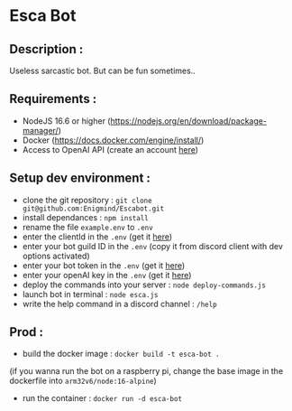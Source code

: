# Esca Bot
## Description :
Useless sarcastic bot. But can be fun sometimes..

## Requirements :
- NodeJS 16.6 or higher (https://nodejs.org/en/download/package-manager/)
- Docker (https://docs.docker.com/engine/install/)
- Access to OpenAI API (create an account [here](https://beta.openai.com/signup))

## Setup dev environment :
- clone the git repository : `git clone git@github.com:Enigmind/Escabot.git`
- install dependances : `npm install`
- rename the file `example.env` to `.env`
- enter the clientId in the `.env` (get it [here](https://discord.com/developpers))
- enter your bot guild ID in the `.env` (copy it from discord client with dev options activated)
- enter your bot token in the `.env` (get it [here](https://discord.com/developpers))
- enter your openAI key in the `.env` (get it [here](https://beta.openai.com/account/api-keys))
- deploy the commands into your server : `node deploy-commands.js`
- launch bot in terminal : `node esca.js`
- write the help command in a discord channel : `/help`


## Prod :
- build the docker image : `docker build -t esca-bot .`

(if you wanna run the bot on a raspberry pi, change the base image in the dockerfile into `arm32v6/node:16-alpine`)

- run the container : `docker run -d esca-bot`
